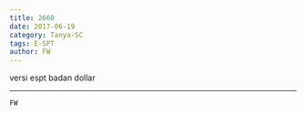 ```yaml
---
title: 2660
date: 2017-06-19
category: Tanya-SC
tags: E-SPT
author: FW
---
```


versi espt badan dollar

---



`FW`
